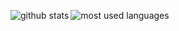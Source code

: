 <img align="left" alt="github stats" src="https://github-readme-stats.vercel.app/api?username=ukitomo&show_icons=true" /><img align="center" alt="most used languages" src="https://github-readme-stats.vercel.app/api/top-langs/?username=ukitomo" />